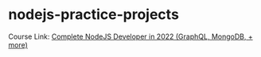 # nodejs-practice-projects
Course Link: [Complete NodeJS Developer in 2022 (GraphQL, MongoDB, + more)](https://www.udemy.com/course/complete-nodejs-developer-zero-to-mastery/)